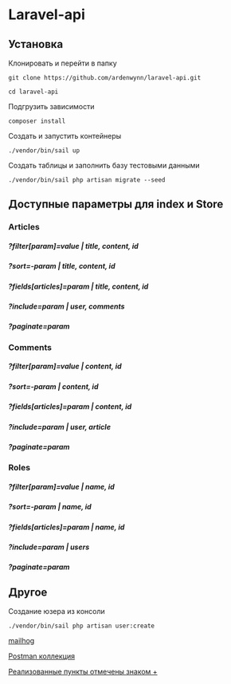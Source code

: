 # Laravel-api

## Установка

Клонировать и перейти в папку
```
git clone https://github.com/ardenwynn/laravel-api.git

cd laravel-api
```

Подгрузить зависимости
```
composer install
```

Создать и запустить контейнеры
```
./vendor/bin/sail up
```
Создать таблицы и заполнить базу тестовыми данными
```
./vendor/bin/sail php artisan migrate --seed
```
## Доступные параметры для index и Store

### Articles

##### ?filter[param]=value   | title, content, id
##### ?sort=-param   | title, content, id
##### ?fields[articles]=param   | title, content, id
##### ?include=param   | user, comments
##### ?paginate=param

### Comments

##### ?filter[param]=value   | content, id
##### ?sort=-param   | content, id
##### ?fields[articles]=param   | content, id
##### ?include=param   | user, article
##### ?paginate=param

### Roles

##### ?filter[param]=value   | name, id
##### ?sort=-param   | name, id
##### ?fields[articles]=param   | name, id
##### ?include=param   | users
##### ?paginate=param

## Другое
Создание юзера из консоли
```
./vendor/bin/sail php artisan user:create
```

[mailhog](http://localhost:8025/)

[Postman коллекция](https://drive.google.com/file/d/1kdj1-VTjbwKdQKSUJWYXwqotFKUBJKwZ/view?usp=sharing)

[Реализованные пункты отмечены знаком +](https://drive.google.com/file/d/1xZ1u94R1C87EGavvfPU88wmcQwr6z-fW/view?usp=sharing)


